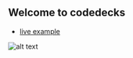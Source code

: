 ## Welcome to codedecks

* [live example](https://codedecks-in.github.io/web/)

![alt text](https://github.com/learning-zone/website-templates/blob/master/assets/startbootstrap-clean-blog-1.0.2.png "startbootstrap-clean-blog-1.0.2")
